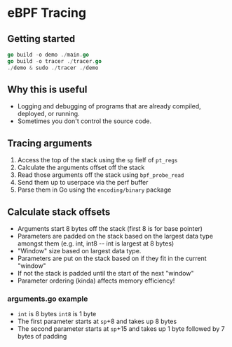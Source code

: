 # eBPF Tracing

## Getting started

```go
go build -o demo ./main.go
go build -o tracer ./tracer.go
./demo & sudo ./tracer ./demo
```

## Why this is useful

- Logging and debugging of programs that are already compiled, deployed, or
running.
- Sometimes you don't control the source code.

## Tracing arguments

1. Access the top of the stack using the `sp` fielf of `pt_regs`
1. Calculate the arguments offset off the stack
1. Read those arguments off the stack using `bpf_probe_read`
1. Send them up to userpace via the perf buffer
1. Parse them in Go using the `encoding/binary` package

## Calculate stack offsets

- Arguments start 8 bytes off the stack (first 8 is for base pointer)
- Parameters are padded on the stack based on the largest data type amongst
them (e.g. int, int8 -- int is largest at 8 bytes)
- "Window" size based on largest data type.
- Parameters are put on the stack based on if they fit in the current "window"
- If not the stack is padded until the start of the next "window"
- Parameter ordering (kinda) affects memory efficiency!

### arguments.go example

- `int` is 8 bytes `int8` is 1 byte
- The first parameter starts at `sp`+8 and takes up 8 bytes
- The second parameter starts at `sp`+15 and takes up 1 byte followed by 7
bytes of padding

